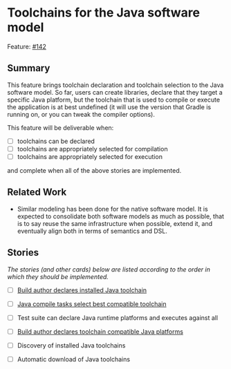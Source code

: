 # Toolchains for the Java software model

Feature: [#142](https://github.com/gradle/langos/issues/142)

## Summary

This feature brings toolchain declaration and toolchain selection to the Java software model. So far, users can create libraries, declare that they target a specific Java platform, but the toolchain that is used to compile or execute the application is at best undefined (it will use the version that Gradle is running on, or you can tweak the compiler options).

This feature will be deliverable when:

  - [ ] toolchains can be declared
  - [ ] toolchains are appropriately selected for compilation
  - [ ] toolchains are appropriately selected for execution

and complete when all of the above stories are implemented.

## Related Work

 - Similar modeling has been done for the native software model. It is expected to consolidate both software models as much as possible, that is to say reuse the same infrastructure when possible, extend it, and eventually align both in terms of semantics and DSL.

## Stories
_The stories (and other cards) below are listed according to the order in which they should be implemented._

 - [ ] [Build author declares installed Java toolchain](declare-installed)
 - [ ] [Java compile tasks select best compatible toolchain](select-toolchain)
 - [ ] Test suite can declare Java runtime platforms and executes against all
 - [ ] [Build author declares toolchain compatible Java platforms](strict-toolchain)
 - [ ] Discovery of installed Java toolchains
 - [ ] Automatic download of Java toolchains

